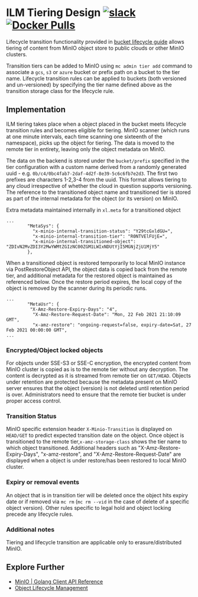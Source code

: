 # ILM Tiering Design [![slack](https://slack.min.io/slack?type=svg)](https://slack.min.io) [![Docker Pulls](https://img.shields.io/docker/pulls/minio/minio.svg?maxAge=604800)](https://hub.docker.com/r/minio/minio/)

Lifecycle transition functionality provided in [bucket lifecycle guide](https://github.com/foens/minio/master/docs/bucket/lifecycle/README.md) allows tiering of content from MinIO object store to public clouds or other MinIO clusters.

Transition tiers can be added to MinIO using `mc admin tier add` command to associate a `gcs`, `s3` or `azure` bucket or prefix path on a bucket to the tier name.
Lifecycle transition rules can be applied to buckets (both versioned and un-versioned) by specifying the tier name defined above as the transition storage class for the lifecycle rule.

## Implementation

ILM tiering takes place when a object placed in the bucket meets lifecycle transition rules and becomes eligible for tiering. MinIO scanner (which runs at one minute intervals, each time scanning one sixteenth of the namespace), picks up the object for tiering. The data is moved to the remote tier in entirety, leaving only the object metadata on MinIO.

The data on the backend is stored under the `bucket/prefix` specified in the tier configuration with a custom name derived from a randomly generated uuid - e.g. `0b/c4/0bc4fab7-2daf-4d2f-8e39-5c6c6fb7e2d3`. The first two prefixes are characters 1-2,3-4 from the uuid. This format allows tiering to any cloud irrespective of whether the cloud in question supports versioning. The reference to the transitioned object name and transitioned tier is stored as part of the internal metadata for the object (or its version) on MinIO.

Extra metadata maintained internally in `xl.meta` for a transitioned object

```
...
        "MetaSys": {
          "x-minio-internal-transition-status": "Y29tcGxldGU=",
          "x-minio-internal-transition-tier": "R0NTVElFUjE=",
          "x-minio-internal-transitioned-object": "ZDIvN2MvZDI3Y2MwYWMtZGIzNC00ZGM1LWIxNDUtYjI5MGNjZjU1MjY5"
        },
```

When a transitioned object is restored temporarily to local MinIO instance via PostRestoreObject API, the object data is copied back from the remote tier, and additional metadata for the restored object is maintained as referenced below. Once the restore period expires, the local copy of the object is removed by the scanner during its periodic runs.

```
...
        "MetaUsr": {
         "X-Amz-Restore-Expiry-Days": "4",
          "X-Amz-Restore-Request-Date": "Mon, 22 Feb 2021 21:10:09 GMT",
          "x-amz-restore": "ongoing-request=false, expiry-date=Sat, 27 Feb 2021 00:00:00 GMT",
...
```

### Encrypted/Object locked objects

For objects under SSE-S3 or SSE-C encryption, the encrypted content from MinIO cluster is copied as is to the remote tier without any decryption. The content is decrypted as it is streamed from remote tier on `GET/HEAD`. Objects under retention are protected because the metadata present on MinIO server ensures that the object (version) is not deleted until retention period is over. Administrators need to ensure that the remote tier bucket is under proper access control.

### Transition Status

MinIO specific extension header `X-Minio-Transition` is displayed on `HEAD/GET` to predict expected transition date on the object. Once object is transitioned to the remote tier,`x-amz-storage-class` shows the tier name to which object transitioned. Additional headers such as "X-Amz-Restore-Expiry-Days", "x-amz-restore", and "X-Amz-Restore-Request-Date" are displayed when a object is under restore/has been restored to local MinIO cluster.

### Expiry or removal events

An object that is in transition tier will be deleted once the object hits expiry date or if removed via `mc rm` (`mc rm --vid` in the case of delete of a specific object version). Other rules specific to legal hold and object locking precede any lifecycle rules.

### Additional notes

Tiering and lifecycle transition are applicable only to erasure/distributed MinIO.

## Explore Further

- [MinIO | Golang Client API Reference](https://docs.min.io/docs/golang-client-api-reference.html#SetBucketLifecycle)
- [Object Lifecycle Management](https://docs.aws.amazon.com/AmazonS3/latest/dev/object-lifecycle-mgmt.html)
